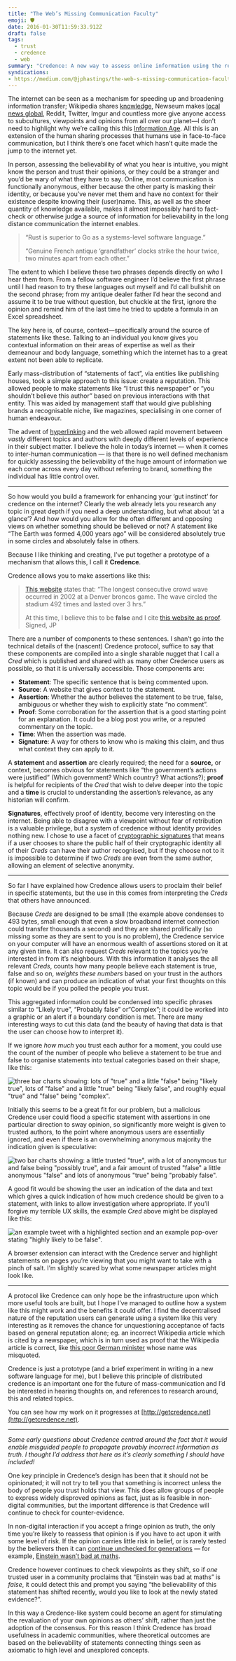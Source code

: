 ```yaml
---
title: "The Web’s Missing Communication Faculty"
emoji: 🛡️
date: 2016-01-30T11:59:33.912Z
draft: false
tags:
  - trust
  - credence
  - web
summary: "Credence: A new way to assess online information using the reputation and context of those who consume it."
syndications:
- https://medium.com/@jphastings/the-web-s-missing-communication-faculty-e2f910b908fa
---
```


The internet can be seen as a mechanism for speeding up and broadening information transfer; Wikipedia shares [knowledge](https://en.wikipedia.org/wiki/User:Alan_Liefting/Essays/The_sum_of_all_human_knowledge), Newseum makes [local news global](https://web.archive.org/web/20160202062258/http://www.newseum.org/todaysfrontpages/), Reddit, Twitter, Imgur and countless more give anyone access to subcultures, viewpoints and opinions from all over our planet—I don’t need to highlight why we’re calling this this [Information Age](https://web.archive.org/web/20151004040741/http://www.sciencemuseum.org.uk/educators/plan_and_book_a_visit/things_to_do/galleries/information_age.aspx). All this is an extension of the human sharing processes that humans use in face-to-face communication, but I think there’s one facet which hasn’t quite made the jump to the internet yet.

In person, assessing the believability of what you hear is intuitive, you might know the person and trust their opinions, or they could be a stranger and you’d be wary of what they have to say. Online, most communication is functionally anonymous, either because the other party is masking their identity, or because you’ve never met them and have no context for their existence despite knowing their (user)name. This, as well as the sheer quantity of knowledge available, makes it almost impossibly hard to fact-check or otherwise judge a source of information for believability in the long distance communication the internet enables.

> “Rust is superior to Go as a systems-level software language.”
>
> “Genuine French antique ‘grandfather’ clocks strike the hour twice, two minutes apart from each other.”

The extent to which I believe these two phrases depends directly on _who_ I hear them from. From a fellow software engineer I’d believe the first phrase until I had reason to try these languages out myself and I’d call bullshit on the second phrase; from my antique dealer father I’d hear the second and assume it to be true without question, but chuckle at the first, ignore the opinion and remind him of the last time he tried to update a formula in an Excel spreadsheet.

The key here is, of course, context—specifically around the source of statements like these. Talking to an individual you know gives you contextual information on their areas of expertise as well as their demeanour and body language, something which the internet has to a great extent not been able to replicate.

Early mass-distribution of “statements of fact”, via entities like publishing houses, took a simple approach to this issue: create a reputation. This allowed people to make statements like “I trust this newspaper” or “you shouldn’t believe this author” based on previous interactions with that entity. This was aided by management staff that would give publishing brands a recognisable niche, like magazines, specialising in one corner of human endeavour.

The advent of [hyperlinking](https://en.wikipedia.org/wiki/Hyperlink) and the web allowed rapid movement between _vastly_ different topics and authors with deeply different levels of experience in their subject matter. I believe the hole in today’s internet — when it comes to inter-human communication — is that there is no well defined mechanism for quickly assessing the believability of the huge amount of information we each come across every day without referring to brand, something the individual has little control over.

---

So how would you build a framework for enhancing your ‘gut instinct’ for credence on the internet? Clearly the web already lets you research any topic in great depth if you need a deep understanding, but what about ‘at a glance’? And how would you allow for the often different and opposing views on whether something should be believed or not? A statement like “The Earth was formed 4,000 years ago” will be considered absolutely true in some circles and absolutely false in others.

Because I like thinking and creating, I’ve put together a prototype of a mechanism that allows this, I call it **Credence**.

Credence allows you to make assertions like this:

> [This website](https://twitter.com/RealFakeFacts/status/409062831355486208) states that: “The longest consecutive crowd wave occurred in 2002 at a Denver broncos game. The wave circled the stadium 492 times and lasted over 3 hrs.”
>
> At this time, I believe this to be **false** and I cite [this website as proof](http://www.guinnessworldrecords.com/world-records/longest-mexican-wave-%28timed%29). Signed, JP

There are a number of components to these sentences. I shan’t go into the technical details of the (nascent) Credence protocol, suffice to say that these components are compiled into a single sharable nugget that I call a _Cred_ which is published and shared with as many other Credence users as possible, so that it is universally accessible. Those components are:

- **Statement**: The specific sentence that is being commented upon.
- **Source**: A website that gives context to the statement.
- **Assertion**: Whether the author believes the statement to be true, false, ambiguous or whether they wish to explicitly state “no comment”.
- **Proof**: Some corroboration for the assertion that is a good starting point for an explanation. It could be a blog post you write, or a reputed commentary on the topic.
- **Time**: When the assertion was made.
- **Signature**: A way for others to know who is making this claim, and thus what context they can apply to it.

A **statement** and **assertion** are clearly required; the need for a **source,** or context, becomes obvious for statements like “the government’s actions were justified” (Which government? Which country? What actions?); **proof** is helpful for recipients of the _Cred_ that wish to delve deeper into the topic and a **time** is crucial to understanding the assertion’s relevance, as any historian will confirm.

**Signatures**, effectively proof of identity, become very interesting on the internet. Being able to disagree with a viewpoint without fear of retribution is a valuable privilege, but a system of credence without identity provides nothing new. I chose to use a facet of [cryptographic signatures](https://en.wikipedia.org/wiki/Digital_signature) that means if a user chooses to share the public half of their cryptographic identity all of their _Creds_ can have their author recognised, but if they choose not to it is impossible to determine if two _Creds_ are even from the same author, allowing an element of selective anonymity.

---

So far I have explained how Credence allows users to proclaim their belief in specific statements, but the use in this comes from interpreting the _Creds_ that others have announced.

Because _Creds_ are designed to be small (the example above condenses to 493 bytes, small enough that even a slow broadband internet connection could transfer thousands a second) and they are shared prolifically (so missing some as they are sent to you is no problem), the Credence service on your computer will have an enormous wealth of assertions stored on it at any given time. It can also request _Creds_ relevant to the topics you’re interested in from it’s neighbours. With this information it analyses the all relevant _Creds_, counts how many people believe each statement is true, false and so on, _weights these numbers_ based on your trust in the authors (if known) and can produce an indication of what your first thoughts on this topic would be if you polled the people you trust.

This aggregated information could be condensed into specific phrases similar to “Likely true”, “Probably false” or“Complex”; it could be worked into a graphic or an alert if a boundary condition is met. There are many interesting ways to cut this data (and the beauty of having that data is that the user can choose how to interpret it).

If we ignore _how much_ you trust each author for a moment, you could use the count of the number of people who believe a statement to be true and false to organise statements into textual categories based on their shape, like this:

![three bar charts showing: lots of "true" and a little "false" being "likely true", lots of "false" and a little "true" being "likely false", and roughly equal "true" and "false" being "complex".](simple-graph.png)

Initially this seems to be a great fit for our problem, but a malicious Credence user could flood a specific statement with assertions in one particular direction to sway opinion, so significantly more weight is given to trusted authors, to the point where anonymous users are essentially ignored, and even if there is an overwhelming anonymous majority the indication given is speculative:

![two bar charts showing: a little trusted "true", with a lot of anonymous tur and false being "possibly true", and a fair amount of trusted "false" a little anonymous "false" and lots of anonymous "true" being "probably false".](anon-graph.png)

A good fit would be showing the user an indication of the data and text which gives a quick indication of how much credence should be given to a statement, with links to allow investigation where appropriate. If you’ll forgive my terrible UX skills, the example _Cred_ above might be displayed like this:

![an example tweet with a highlighted section and an example pop-over stating "highly likely to be false".](example-tweet.png)

A browser extension can interact with the Credence server and highlight statements on pages you’re viewing that you might want to take with a pinch of salt. I’m slightly scared by what some newspaper articles might look like.

---

A protocol like Credence can only hope be the infrastructure upon which more useful tools are built, but I hope I’ve managed to outline how a system like this might work and the benefits it could offer. I find the decentralised nature of the reputation users can generate using a system like this very interesting as it removes the chance for unquestioning acceptance of facts based on general reputation alone; eg. an incorrect Wikipedia article which is cited by a newspaper, which is in turn used as proof that the Wikipedia article is correct, like [this poor German minister](http://tech.slashdot.org/story/09/02/10/2211220/false-fact-on-wikipedia-proves-itself) whose name was misquoted.

Credence is just a prototype (and a brief experiment in writing in a new software language for me), but I believe this principle of distributed credence is an important one for the future of mass-communication and I’d be interested in hearing thoughts on, and references to research around, this and related topics.

You can see how my work on it progresses at [http://getcredence.net](http://getcredence.net).

---

_Some early questions about Credence centred around the fact that it would enable misguided people to propagate provably incorrect information as truth. I thought I’d address that here as it’s clearly something I should have included!_

One key principle in Credence’s design has been that it should not be opinionated; it will not try to tell you that something is incorrect unless the body of people you trust holds that view. This does allow groups of people to express widely disproved opinions as fact, just as is feasible in non-digital communities, but the important difference is that Credence will continue to check for counter-evidence.

In non-digital interaction if you accept a fringe opinion as truth, the only time you’re likely to reassess that opinion is if you have to act upon it with some level of risk. If the opinion carries little risk in belief, or is rarely tested by the believers then it can [continue unchecked for generations](http://www.informationisbeautiful.net/visualizations/common-mythconceptions/) — for example, [Einstein wasn’t bad at maths](http://www.todayifoundout.com/index.php/2011/12/albert-einstein-did-not-fail-at-mathematics-in-school/).

Credence however continues to check viewpoints as they shift, so if _one_ trusted user in a community proclaims that “Einstein was bad at maths” is _false_, it could detect this and prompt you saying “the believability of this statement has shifted recently, would you like to look at the newly stated evidence?”.

In this way a Credence-like system could become an agent for stimulating the revaluation of your own opinions as others’ shift, rather than just the adoption of the consensus. For this reason I think Credence has broad usefulness in academic communities, where theoretical outcomes are based on the believability of statements connecting things seen as axiomatic to high level and unexplored concepts.
